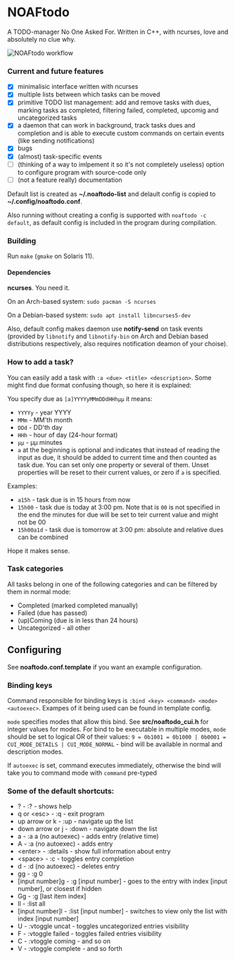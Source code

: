 # NOAFtodo
A TODO-manager No One Asked For. Written in C++, with ncurses, love and absolutely no clue why.

![NOAFtodo workflow](workflow.gif)

### Current and future features
- [x] minimalisic interface written with ncurses
- [x] multiple lists between which tasks can be moved
- [x] primitive TODO list management: add and remove tasks with dues, marking tasks as completed, filtering failed, completed, upcomig and uncategorized tasks
- [x] a daemon that can work in background, track tasks dues and completion and is able to execute custom commands on certain events (like sending notifications)
- [x] bugs
- [x] \(almost\) task-specific events
- [ ] \(thinking of a way to imlpement it so it's not completely useless\) option to configure program with source-code only
- [ ] \(not a feature really\) documentation

Default list is created as **~/.noaftodo-list** and delault config is copied to **~/.config/noaftodo.conf**.

Also running without creating a config is supported with `noaftodo -c default`, as default config is included in the program during compilation.

### Building
Run `make` (`gmake` on Solaris 11).
#### Dependencies
**ncurses**. You need it.

On an Arch-based system: `sudo pacman -S ncurses`

On a Debian-based system: `sudo apt install libncurses5-dev`

Also, default config makes daemon use **notify-send** on task events (provided by `libnotify` and `libnotify-bin` on Arch and Debian based distributions respectively, also requires notification deamon of your choise).

### How to add a task?
You can easily add a task with
`:a <due> <title> <description>`.
Some might find due format confusing though, so here it is explained:

You specify due as `[a]YYYYyMMmDDdHHhμμ` it means:
* `YYYYy` - year YYYY
* `MMm` - MM'th month
* `DDd` - DD'th day
* `HHh` - hour of day (24-hour format)
* `μμ` - μμ minutes
* `a` at the beginning is optional and indicates that instead of reading the input as due, it should be added to current time and then counted as task due.
You can set only one property or several of them. Unset properties will be reset to their current values, or zero if `a` is specified.

Examples:
* `a15h` - task due is in 15 hours from now
* `15h00` - task due is today at 3:00 pm. Note that is `00` is not specified in the end the minutes for due will be set to teir current value and might not be 00
* `15h00a1d` - task due is tomorrow at 3:00 pm: absolute and relative dues can be combined

Hope it makes sense.

### Task categories
All tasks belong in one of the following categories and can be filtered by them in normal mode:
* Completed (marked completed manually)
* Failed (due has passed)
* (up)Coming (due is in less than 24 hours)
* Uncategorized - all other

## Configuring
See **noaftodo.conf.template** if you want an example configuration.
### Binding keys
Command responsible for binding keys is `:bind <key> <command> <mode> <autoexec>`.
Exampes of it being used can be found in template config.

`mode` specifies modes that allow this bind. See **src/noaftodo_cui.h** for integer values for modes. For bind to be executable in multiple modes, `mode` should be set to logical OR of their values: `9 = 0b1001 = 0b1000 | 0b0001 = CUI_MODE_DETAILS | CUI_MODE_NORMAL` - bind will be available in normal and description modes.

If `autoexec` is set, command executes immediately, otherwise the bind will take you to command mode with `command` pre-typed

### Some of the default shortcuts:
* ? - :? - shows help
* q or \<esc\> - :q - exit program
* up arrow or k - :up - navigate up the list
* down arrow or j - :down - navigate down the list
* a - :a a (no autoexec) - adds entry (relative time)
* A - :a (no autoexec) - adds entry
* \<enter\> - :details - show full information about entry
* \<space\> - :c - toggles entry completion
* d - :d (no autoexec) - deletes entry
* gg - :g 0
* [input number]g - :g [input number] - goes to the entry with index [input number], or closest if hidden
* Gg - :g [last item index]
* ll - :list all
* [input number]l - :list [input number] - switches to view only the list with index [input number]
* U - :vtoggle uncat - toggles uncategorized entries visibility
* F - :vtoggle failed - toggles failed entries visibility
* C - :vtoggle coming - and so on
* V - :vtoggle complete - and so forth
